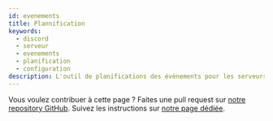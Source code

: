 ```yaml
---
id: evenements
title: Plannification 
keywords:
  - discord
  - serveur
  - evenements
  - planification
  - configuration
description: L'outil de planifications des évènements pour les serveurs 
---
```

Vous voulez contribuer à cette page ? Faites une pull request sur [notre repository GitHub](https://github.com/discordfr/wiki). Suivez les instructions sur [notre page dédiée](https://discord.fr/wiki/contribuer/).
